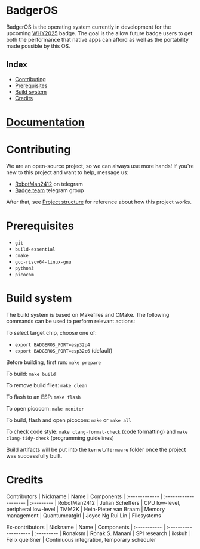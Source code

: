 # BadgerOS

BadgerOS is the operating system currently in development for the upcoming [WHY2025](https://why2025.org/) badge.
The goal is the allow future badge users to get both the performance that native apps can afford as well as the portability made possible by this OS.

## Index
- [Contributing](#contributing)
- [Prerequisites](#prerequisites)
- [Build system](#build-system)
- [Credits](#credits)



# [Documentation](./docs/README.md)



# Contributing
We are an open-source project, so we can always use more hands!
If you're new to this project and want to help, message us:
- [RobotMan2412](https://t.me/robotman2412) on telegram
- [Badge.team](https://t.me/+StQpEWyhnb96Y88p) telegram group

After that, see [Project structure](./docs/project_structure.md) for reference about how this project works.



# Prerequisites
- `git`
- `build-essential`
- `cmake`
- `gcc-riscv64-linux-gnu`
- `python3`
- `picocom`



# Build system
The build system is based on Makefiles and CMake.
The following commands can be used to perform relevant actions:

To select target chip, choose one of:
- `export BADGEROS_PORT=esp32p4`
- `export BADGEROS_PORT=esp32c6` (default)

Before building, first run: `make prepare`

To build: `make build`

To remove build files: `make clean`

To flash to an ESP: `make flash`

To open picocom: `make monitor`

To build, flash and open picocom: `make` or `make all`

To check code style: `make clang-format-check` (code formatting) and `make clang-tidy-check` (programming guidelines)

Build artifacts will be put into the `kernel/firmware` folder once the project was successfully built.



# Credits
Contributors
| Nickname       | Name                  | Components
| :------------- | :-------------------- | :---------
| RobotMan2412   | Julian Scheffers      | CPU low-level, peripheral low-level
| TMM2K          | Hein-Pieter van Braam | Memory management
| Quantumcatgirl | Joyce Ng Rui Lin      | Filesystems

Ex-contributors
| Nickname     | Name                  | Components
| :----------- | :-------------------- | :---------
| Ronaksm      | Ronak S. Manani       | SPI research
| ikskuh       | Felix queißner        | Continuous integration, temporary scheduler
